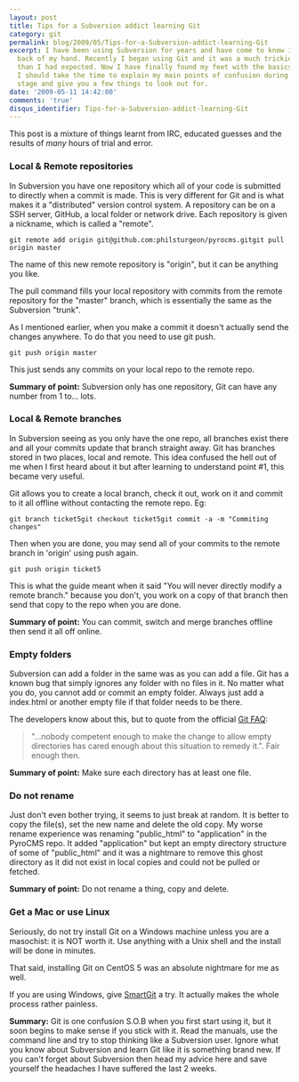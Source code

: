 ```yaml
---
layout: post
title: Tips for a Subversion addict learning Git
category: git
permalink: blog/2009/05/Tips-for-a-Subversion-addict-learning-Git
excerpt: I have been using Subversion for years and have come to know it like the
  back of my hand. Recently I began using Git and it was a much trickier transition
  than I had expected. Now I have finally found my feet with the basics of Git I thought
  I should take the time to explain my main points of confusion during the learning
  stage and give you a few things to look out for.
date: '2009-05-11 14:42:00'
comments: 'true'
disqus_identifier: Tips-for-a-Subversion-addict-learning-Git
---
```


This post is a mixture of things learnt from IRC, educated guesses and the results of _many_ hours of trial and error.

### Local & Remote repositories

In Subversion you have one repository which all of your code is submitted to directly when a commit is made. This is very different for Git and is what makes it a "distributed" version control system. A repository can be on a SSH server, GitHub, a local folder or network drive. Each repository is given a nickname, which is called a "remote".

    git remote add origin git@github.com:philsturgeon/pyrocms.gitgit pull origin master

The name of this new remote repository is "origin", but it can be anything you like.

The pull command fills your local repository with commits from the remote repository for the "master" branch, which is essentially the same as the Subversion "trunk".

As I mentioned earlier, when you make a commit it doesn't actually send the changes anywhere. To do that you need to use git push.

    git push origin master

This just sends any commits on your local repo to the remote repo.

**Summary of point:** Subversion only has one repository, Git can have any number from 1 to... lots.

### Local & Remote branches

In Subversion seeing as you only have the one repo, all branches exist there and all your commits update that branch straight away. Git has branches stored in two places, local and remote. This idea confused the hell out of me when I first heard about it but after learning to understand point #1, this became very useful.

Git allows you to create a local branch, check it out, work on it and commit to it all offline without contacting the remote repo. Eg:

    git branch ticket5git checkout ticket5git commit -a -m "Commiting changes"

Then when you are done, you may send all of your commits to the remote branch in 'origin' using push again.

    git push origin ticket5

This is what the guide meant when it said "You will never directly modify a remote branch." because you don't, you work on a copy of that branch then send that copy to the repo when you are done.

**Summary of point:** You can commit, switch and merge branches offline then send it all off online.

### Empty folders

Subversion can add a folder in the same was as you can add a file. Git has a known bug that simply ignores any folder with no files in it. No matter what you do, you cannot add or commit an empty folder. Always just add a index.html or another empty file if that folder needs to be there.

The developers know about this, but to quote from the official [Git FAQ](http://git.or.cz/gitwiki/GitFaq):

> "...nobody competent enough to make the change to allow empty directories has cared enough about this situation to remedy it.". Fair enough then.

**Summary of point:** Make sure each directory has at least one file.

### Do not rename

Just don't even bother trying, it seems to just break at random. It is better to copy the file(s), set the new name and delete the old copy. My worse rename experience was renaming "public\_html" to "application" in the PyroCMS repo. It added "application" but kept an empty directory structure of some of "public\_html" and it was a nightmare to remove this ghost directory as it did not exist in local copies and could not be pulled or fetched.

**Summary of point:** Do not rename a thing, copy and delete.

### Get a Mac or use Linux

Seriously, do not try install Git on a Windows machine unless you are a masochist: it is NOT worth it. Use anything with a Unix shell and the install will be done in minutes.

That said, installing Git on CentOS 5 was an absolute nightmare for me as well.

If you are using Windows, give [SmartGit](http://www.syntevo.com/smartgit/ "Visual GUI for Windows & Git") a try. It actually makes the whole process rather painless.

**Summary:** Git is one confusion S.O.B when you first start using it, but it soon begins to make sense if you stick with it. Read the manuals, use the command line and try to stop thinking like a Subversion user. Ignore what you know about Subversion and learn Git like it is something brand new. If you can't forget about Subversion then head my advice here and save yourself the headaches I have suffered the last 2 weeks.

